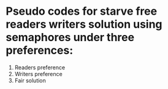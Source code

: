 # Pseudo codes for starve free readers writers solution using semaphores under three preferences:
1) Readers preference<br/>
2) Writers preference<br/>
3) Fair solution

